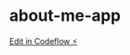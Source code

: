 # about-me-app

[Edit in Codeflow ⚡️](https://stackblitz.com/~/github.com/alexandrapierson/about-me-app)